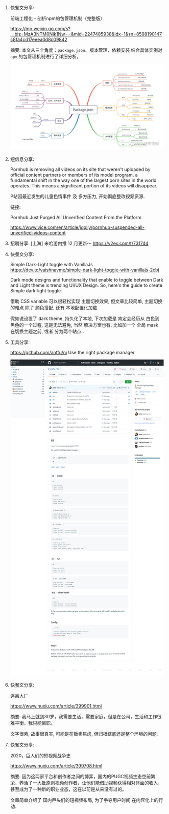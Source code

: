 1. 快餐文分享: 

   前端工程化 - 剖析npm的包管理机制（完整版）

   https://mp.weixin.qq.com/s?__biz=MzA3NTM0Njk1Nw==&mid=2247485938&idx=1&sn=8598190147c8fa4cd17eeea0d8c09842

   摘要: 本文从三个角度：`package.json`、版本管理、依赖安装 结合具体实例对 `npm` 的包管理机制进行了详细分析。

   ![图片](docs/640)
   
2. 短信息分享:

   Pornhub is removing all videos on its site that weren't uploaded by official content partners or members of its model program, a fundamental shift in the way one of the largest porn sites in the world operates. This means a significant portion of its videos will disappear. 

   P站因最近发生的儿童色情事件 及 多方压力, 开始彻底整改视频资源.

   链接: 

   Pornhub Just Purged All Unverified Content From the Platform

   https://www.vice.com/en/article/jgqjjy/pornhub-suspended-all-unverified-videos-content

3. 招聘分享: 
   [上海] 米哈游内推 12 月更新～
   https://v2ex.com/t/731744

4. 快餐文分享: 

   Simple Dark-Light toggle with VanillaJs
   https://dev.to/vaishnavme/simple-dark-light-toggle-with-vanillajs-2cbj

   Dark mode designs and functionality that enable to toggle between Dark and Light theme is trending UI/UX Design. So, here's the guide to create Simple dark-light toggle.

   借助 CSS variable 可以很轻松实现 主题切换效果, 但文章比较简单, 主题切换的难点 除了 颜色搭配, 还有 本地配置化加载.

   假如说设置了 dark theme, 持久化了本地, 下次加载是 肯定会经历从 白色到黑色的一个过程, 这是无法避免, 当然 解决方案也有, 比如加一个 全局 mask 在切换主题之前, 或者 分为两个站点..

5. 工具分享:

   https://github.com/antfu/ni
   Use the right package manager

   ![266e6f5e-5e22-4c09-a727-6f3bd60fc2ba](docs/266e6f5e-5e22-4c09-a727-6f3bd60fc2ba.png)
   
6. 快餐文分享:

   逃离大厂

   https://www.huxiu.com/article/399901.html

   摘要: 我马上就到30岁，我需要生活，需要家庭，但是在公司，生活和工作很难平衡，我只能离职。

   文字很素, 故事很真实, 可能是在贩卖焦虑, 但归根结底还是整个环境的问题.

7. 快餐文分享:

   2020，巨人们的短视频战争史

   https://www.huxiu.com/article/399708.html

   摘要: 因为这两家平台和创作者之间的博弈，国内的PUGC视频生态空前繁荣，养活了一大批原创视频创作者，让他们能借助视频获得相对体面的收入，甚至成为了一种新的职业业态，这在以前是从来没有过的。

   文章简单介绍了 国内巨头们的短视频布局, 为了争夺用户时间 在内容化上的行动.